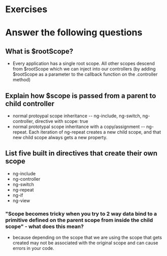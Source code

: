 # Exercises

# Answer the following questions

## What is $rootScope?

- Every application has a single root scope. All other scopes descend from $rootScope which we can inject into our controllers (by adding $rootScope as a parameter to the callback function on the .controller method)

## Explain how $scope is passed from a parent to child controller

- normal protoypal scope inheritance -- ng-include, ng-switch, ng-controller, directive with scope: true
- normal prototypal scope inheritance with a copy/assignment -- ng-repeat. Each iteration of ng-repeat creates a new child scope, and that new child scope always gets a new property.

## List five built in directives that create their own scope

- ng-include
- ng-controller
- ng-switch
- ng-repeat
- ng-if
- ng-view

### "Scope becomes tricky when you try to 2 way data bind to a primitive defined on the parent scope from inside the child scope" - what does this mean?

- because depending on the scope that we are using the scope that gets created may not be associated with the original scope and can cause errors in your code.
